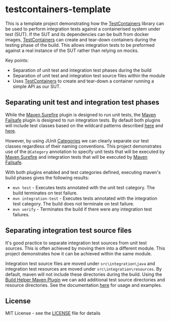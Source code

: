# testcontainers-template

This is a template project demonstrating how the [TestContainers](https://github.com/testcontainers/testcontainers-java) library can be used to perform integration tests against a containerised system under test (SUT).
If the SUT and its dependencies can be built from docker images, [TestContainers](https://github.com/testcontainers/testcontainers-java) can create and tear-down containers during the testing phase of the build.
This allows integration tests to be preformed against a real instance of the SUT rather than relying on mocks.

Key points:
- Separation of unit test and integration test phases during the build
- Separation of unit test and integration test source files within the module
- Uses [TestContainers](https://github.com/testcontainers/testcontainers-java) to create and tear-down a container running a simple API as our SUT.

## Separating unit test and integration test phases

While the [Maven Surefire](http://maven.apache.org/surefire/maven-surefire-plugin/) plugin is designed to run unit tests, the [Maven Failsafe](https://maven.apache.org/surefire/maven-failsafe-plugin/) plugin is designed to run integration tests.
By default both plugins will include test classes based on the wildcard patterns described [here](http://maven.apache.org/surefire/maven-surefire-plugin/examples/inclusion-exclusion.html) and [here](https://maven.apache.org/surefire/maven-failsafe-plugin/examples/inclusion-exclusion.html).

However, by using JUnit [Categories](http://junit.org/junit4/javadoc/4.12/org/junit/experimental/categories/Categories.html) we can clearly separate our test classes regardless of their naming conventions.
This project demonstrates use of the `@Category` annotation to specify unit tests that will be executed by [Maven Surefire](http://maven.apache.org/surefire/maven-surefire-plugin/) and integration tests that will be executed by [Maven Failsafe](https://maven.apache.org/surefire/maven-failsafe-plugin/).

With both plugins enabled and test categories defined, executing maven's build phases gives the following results:

- `mvn test` - Executes tests annotated with the unit test category. The build terminates on test failure.
- `mvn integration-test` - Executes tests annotated with the integration test category. The build does not terminate on test failure.
- `mvn verify` - Terminates the build if there were any integration test failures.

## Separating integration test source files

It's good practice to separate integration test sources from unit test sources. This is often achieved by moving them into a different module. This project demonstrates how it can be achieved within the same module.

Integration test source files are moved under `src\integration\java` and integration test resources are moved under `src\integration\resources`.
By default, maven will not include these directories during the build. Using the [Build Helper Maven Plugin](http://www.mojohaus.org/build-helper-maven-plugin/index.html) we can add additional test source directories and resource directories.
See the documentation [here](http://www.mojohaus.org/build-helper-maven-plugin/usage.html) for usage and examples.

## License

MIT License - see the [LICENSE](LICENSE) file for details